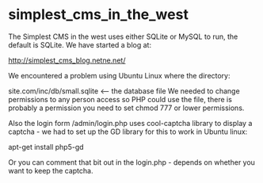 # simplest_cms_in_the_west
The Simplest CMS in the west uses either SQLite or MySQL to run, the default is SQLite.
We have started a blog at:

http://simplest_cms_blog.netne.net/

We encountered a problem using Ubuntu Linux where the directory:

site.com/inc/db/small.sqlite  <-- the database file
We needed to change permissions to any person access so PHP could use the file, there is 
probably a permission you need to set chmod 777 or lower permissions.

Also the login form /admin/login.php uses cool-captcha library to display a captcha -
we had to set up the GD library for this to work in Ubuntu linux:

apt-get install php5-gd

Or you can comment that bit out in the login.php - depends on whether you want to keep
the captcha.
